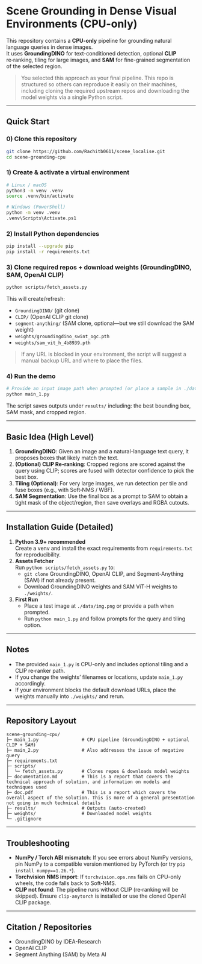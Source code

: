 # Scene Grounding in Dense Visual Environments (CPU-only)

This repository contains a **CPU-only** pipeline for grounding natural language queries in dense images.  
It uses **GroundingDINO** for text-conditioned detection, optional **CLIP** re‑ranking, tiling for large images, and **SAM** for fine-grained segmentation of the selected region.

> You selected this approach as your final pipeline. This repo is structured so others can reproduce it easily on their machines, including cloning the required upstream repos and downloading the model weights via a single Python script.

---

## Quick Start

### 0) Clone this repository
```bash
git clone https://github.com/Rachitb0611/scene_localise.git
cd scene-grounding-cpu
```

### 1) Create & activate a virtual environment
```bash
# Linux / macOS
python3 -m venv .venv
source .venv/bin/activate

# Windows (PowerShell)
python -m venv .venv
.venv\Scripts\Activate.ps1
```

### 2) Install Python dependencies
```bash
pip install --upgrade pip
pip install -r requirements.txt
```

### 3) Clone required repos + download weights (GroundingDINO, SAM, OpenAI CLIP)
```bash
python scripts/fetch_assets.py
```
This will create/refresh:
- `GroundingDINO/` (git clone)
- `CLIP/` (OpenAI CLIP git clone)
- `segment-anything/` (SAM clone, optional—but we still download the SAM weight)
- `weights/groundingdino_swint_ogc.pth`
- `weights/sam_vit_h_4b8939.pth`

> If any URL is blocked in your environment, the script will suggest a manual backup URL and where to place the files.

### 4) Run the demo
```bash
# Provide an input image path when prompted (or place a sample in ./data/img.png)
python main_1.py
```
The script saves outputs under `results/` including: the best bounding box, SAM mask, and cropped region.

---

## Basic Idea (High Level)

1. **GroundingDINO**: Given an image and a natural-language text query, it proposes boxes that likely match the text.
2. **(Optional) CLIP Re-ranking**: Cropped regions are scored against the query using CLIP; scores are fused with detector confidence to pick the best box.
3. **Tiling (Optional)**: For very large images, we run detection per tile and fuse boxes (e.g., with Soft‑NMS / WBF).
4. **SAM Segmentation**: Use the final box as a prompt to SAM to obtain a tight mask of the object/region, then save overlays and RGBA cutouts.

---

## Installation Guide (Detailed)

1. **Python 3.9+ recommended**  
   Create a venv and install the exact requirements from `requirements.txt` for reproducibility.
2. **Assets Fetcher**  
   Run `python scripts/fetch_assets.py` to:
   - `git clone` GroundingDINO, OpenAI CLIP, and Segment-Anything (SAM) if not already present.
   - Download GroundingDINO weights and SAM ViT‑H weights to `./weights/`.
3. **First Run**  
   - Place a test image at `./data/img.png` or provide a path when prompted.
   - Run `python main_1.py` and follow prompts for the query and tiling option.

---

## Notes

- The provided `main_1.py` is CPU-only and includes optional tiling and a CLIP re‑ranker path.  
- If you change the weights’ filenames or locations, update `main_1.py` accordingly.
- If your environment blocks the default download URLs, place the weights manually into `./weights/` and rerun.

---

## Repository Layout

```
scene-grounding-cpu/
├─ main_1.py                # CPU pipeline (GroundingDINO + optional CLIP + SAM)
├─ main_2.py                # Also addresses the issue of negative query
├─ requirements.txt
├─ scripts/
│  └─ fetch_assets.py       # Clones repos & downloads model weights
├─ documentation.md         # This is a report that covers the technical approach of solution, and information on models and techniques used 
├─ doc.pdf                  # This is a report which covers the overall aspect of the solution. This is more of a general presentation not going in much technical details
├─ results/                 # Outputs (auto-created)
├─ weights/                 # Downloaded model weights
└─ .gitignore
```

---

## Troubleshooting

- **NumPy / Torch ABI mismatch**: If you see errors about NumPy versions, pin NumPy to a compatible version mentioned by PyTorch (or try `pip install numpy==1.26.*`).  
- **Torchvision NMS import**: If `torchvision.ops.nms` fails on CPU-only wheels, the code falls back to Soft‑NMS.  
- **CLIP not found**: The pipeline runs without CLIP (re‑ranking will be skipped). Ensure `clip-anytorch` is installed or use the cloned OpenAI CLIP package.

---

## Citation / Repositories

- GroundingDINO by IDEA-Research
- OpenAI CLIP
- Segment Anything (SAM) by Meta AI
